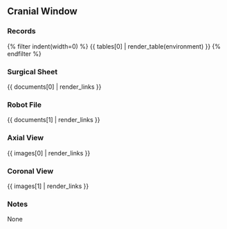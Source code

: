## Cranial Window

### Records
{% filter indent(width=0) %}
{{ tables[0] | render_table(environment) }}
{% endfilter %}

### Surgical Sheet
{{ documents[0] | render_links }}

### Robot File
{{ documents[1] | render_links }}

### Axial View
{{ images[0] | render_links }}

### Coronal View
{{ images[1] | render_links }}

### Notes
None
